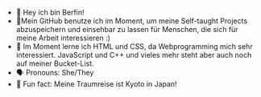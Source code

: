 - 👋 Hey ich bin Berfin!
- 🔨Mein GitHub benutze ich im Moment, um meine Self-taught Projects abzuspeichern und einsehbar zu lassen für Menschen, die sich
  für meine Arbeit interessieren :)
- 🧩 Im Moment lerne ich HTML und CSS, da Webprogramming mich sehr interessiert. JavaScript und C++ und vieles mehr steht aber auch noch auf meiner Bucket-List.
- 🗣 Pronouns: She/They
- 🛫 Fun fact: Meine Traumreise ist Kyoto in Japan!

